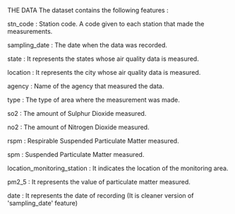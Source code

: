THE DATA
The dataset contains the following features :

stn_code : Station code. A code given to each station that made the measurements.

sampling_date : The date when the data was recorded.

state : It represents the states whose air quality data is measured.

location : It represents the city whose air quality data is measured.

agency : Name of the agency that measured the data.

type : The type of area where the measurement was made.

so2 : The amount of Sulphur Dioxide measured.

no2 : The amount of Nitrogen Dioxide measured.

rspm : Respirable Suspended Particulate Matter measured.

spm : Suspended Particulate Matter measured.

location_monitoring_station : It indicates the location of the monitoring area.

pm2_5 : It represents the value of particulate matter measured.

date : It represents the date of recording (It is cleaner version of 'sampling_date' feature)
